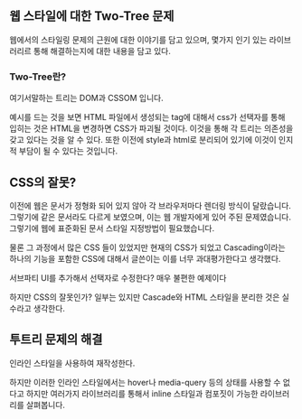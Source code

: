 ## 웹 스타일에 대한 Two-Tree 문제
웹에서의 스타일링 문제의 근원에 대한 이야기를 담고 있으며,
몇가지 인기 있는 라이브러리르 통해 해결하는지에 대한 내용을 담고 있다.

### Two-Tree란?
여기서말하는 트리는 DOM과 CSSOM 입니다.

예시를 드는 것을 보면 HTML 파일에서 생성되는 tag에 대해서 css가 선택자를 통해 입히는 것은 HTML을 변경하면 CSS가 파괴될 것이다.
이것을 통해 각 트리는 의존성을 갖고 있다는 것을 알 수 있다.
또한 이전에 style과 html로 분리되어 있기에 이것이 인지적 부담이 될 수 있다는 것입니다.

## CSS의 잘못?
이전에 웹은 문서가 정형화 되어 있지 않아 각 브라우저마다 렌더링 방식이 달랐습니다. 그렇기에 같은 문서라도 다르게 보였으며, 이는 웹 개발자에게 있어 주된 문제였습니다.
그렇기에 웹에 표준화된 문서 스타일 지정방법이 필요했습니다.

물론 그 과정에서 많은 CSS 들이 있었지만 현재의 CSS가 되었고 Cascading이라는 하나의 기능을 포함한 CSS에 대해서 글쓴이는 이를 너무 과대평가한다고 생각했다.

서브파티 UI를 추가해서 선택자로 수정한다? 매우 불편한 예제이다


하지만 CSS의 잘못인가? 일부는 있지만 Cascade와 HTML 스타일을 분리한 것은 실수라고 생각한다.

## 투트리 문제의 해결
인라인 스타일을 사용하여 재작성한다.

하지만 이러한 인라인 스타일에서는 hover나 media-query 등의 상태를 사용할 수 없다고 하지만 여러가지 라이브러리를 통해서 inline 스타일과 컴포짓이 가능한 라이브러리를 살펴봅니다.


# 


